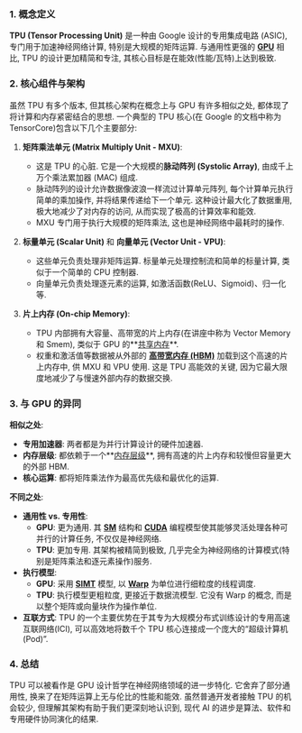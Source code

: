 ### 1. 概念定义

**TPU (Tensor Processing Unit)** 是一种由 Google 设计的专用集成电路 (ASIC), 专门用于加速神经网络计算, 特别是大规模的矩阵运算. 与通用性更强的 **[GPU](./Lecture5-GPU-Architecture.md)** 相比, TPU 的设计更加精简和专注, 其核心目标是在能效(性能/瓦特)上达到极致. 

### 2. 核心组件与架构

虽然 TPU 有多个版本, 但其核心架构在概念上与 GPU 有许多相似之处, 都体现了将计算和内存紧密结合的思想. 一个典型的 TPU 核心(在 Google 的文档中称为 TensorCore)包含以下几个主要部分:

1.  **矩阵乘法单元 (Matrix Multiply Unit - MXU)**:
    - 这是 TPU 的心脏. 它是一个大规模的**脉动阵列 (Systolic Array)**, 由成千上万个乘法累加器 (MAC) 组成. 
    - 脉动阵列的设计允许数据像波浪一样流过计算单元阵列, 每个计算单元执行简单的乘加操作, 并将结果传递给下一个单元. 这种设计最大化了数据重用, 极大地减少了对内存的访问, 从而实现了极高的计算效率和能效. 
    - MXU 专门用于执行大规模的矩阵乘法, 这也是神经网络中最耗时的操作. 

2.  **标量单元 (Scalar Unit)** 和 **向量单元 (Vector Unit - VPU)**:
    - 这些单元负责处理非矩阵运算. 标量单元处理控制流和简单的标量计算, 类似于一个简单的 CPU 控制器. 
    - 向量单元负责处理逐元素的运算, 如激活函数(ReLU、Sigmoid)、归一化等. 

3.  **片上内存 (On-chip Memory)**:
    - TPU 内部拥有大容量、高带宽的片上内存(在讲座中称为 Vector Memory 和 Smem), 类似于 GPU 的**[共享内存](./Lecture5-GPU-Memory-Hierarchy.md)**. 
    - 权重和激活值等数据被从外部的 **[高带宽内存 (HBM)](./Lecture5-High-Bandwidth-Memory-HBM.md)** 加载到这个高速的片上内存中, 供 MXU 和 VPU 使用. 这是 TPU 高能效的关键, 因为它最大限度地减少了与慢速外部内存的数据交换. 

### 3. 与 GPU 的异同

**相似之处**:

- **专用加速器**: 两者都是为并行计算设计的硬件加速器. 
- **内存层级**: 都依赖于一个**[内存层级](./Lecture5-GPU-Memory-Hierarchy.md)**, 拥有高速的片上内存和较慢但容量更大的外部 HBM. 
- **核心运算**: 都将矩阵乘法作为最高优先级和最优化的运算. 

**不同之处**:

- **通用性 vs. 专用性**:
    - **GPU**: 更为通用. 其 **[SM](./Lecture5-Streaming-Multiprocessor.md)** 结构和 **[CUDA](./Lecture5-CUDA.md)** 编程模型使其能够灵活处理各种可并行的计算任务, 不仅仅是神经网络. 
    - **TPU**: 更加专用. 其架构被精简到极致, 几乎完全为神经网络的计算模式(特别是矩阵乘法和逐元素操作)服务. 
- **执行模型**:
    - **GPU**: 采用 **[SIMT](./Lecture5-SIMT.md)** 模型, 以 **[Warp](./Lecture5-GPU-Execution-Model.md)** 为单位进行细粒度的线程调度. 
    - **TPU**: 执行模型更粗粒度, 更接近于数据流模型. 它没有 Warp 的概念, 而是以整个矩阵或向量块作为操作单位. 
- **互联方式**: TPU 的一个主要优势在于其专为大规模分布式训练设计的专用高速互联网络(ICI), 可以高效地将数千个 TPU 核心连接成一个庞大的“超级计算机 (Pod)”. 

### 4. 总结

TPU 可以被看作是 GPU 设计哲学在神经网络领域的进一步特化. 它舍弃了部分通用性, 换来了在矩阵运算上无与伦比的性能和能效. 虽然普通开发者接触 TPU 的机会较少, 但理解其架构有助于我们更深刻地认识到, 现代 AI 的进步是算法、软件和专用硬件协同演化的结果. 